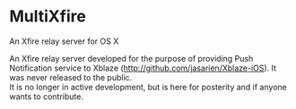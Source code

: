# MultiXfire
An Xfire relay server for OS X

An Xfire relay server developed for the purpose of providing Push Notification service to Xblaze (http://github.com/jasarien/Xblaze-iOS). It was never released to the public.  
It is no longer in active development, but is here for posterity and if anyone wants to contribute.
